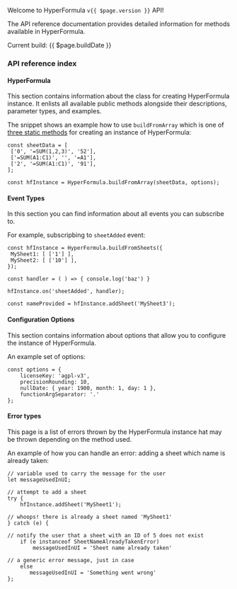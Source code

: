 Welcome to HyperFormula `v{{ $page.version }}` API!

The API reference documentation provides detailed information for methods available in HyperFormula.

Current build: {{ $page.buildDate }}

### API reference index

#### HyperFormula
This section contains information about the class for creating HyperFormula instance. It enlists all available public methods alongside their descriptions, parameter types, and examples.

The snippet shows an example how to use `buildFromArray` which is one of [three static methods](/api/classes/hyperformula.html#factories) for creating an instance of HyperFormula:
```
const sheetData = [
 ['0', '=SUM(1,2,3)', '52'],
 ['=SUM(A1:C1)', '', '=A1'],
 ['2', '=SUM(A1:C1)', '91'],
];

const hfInstance = HyperFormula.buildFromArray(sheetData, options);
```

#### Event Types
In this section you can find information about all events you can subscribe to.

For example, subscripbing to `sheetAdded` event:

```
const hfInstance = HyperFormula.buildFromSheets({
 MySheet1: [ ['1'] ],
 MySheet2: [ ['10'] ],
});

const handler = ( ) => { console.log('baz') }

hfInstance.on('sheetAdded', handler);

const nameProvided = hfInstance.addSheet('MySheet3');
```

#### Configuration Options
This section contains information about options that allow you to configure the instance of HyperFormula.

An example set of options:
```
const options = {
    licenseKey: 'agpl-v3',
    precisionRounding: 10,
    nullDate: { year: 1900, month: 1, day: 1 },
    functionArgSeparator: '.'
};
```

#### Error types
This page is a list of errors thrown by the HyperFormula instance hat may be thrown depending on the method used.

An example of how you can handle an error: adding a sheet which name is already taken:
```
// variable used to carry the message for the user
let messageUsedInUI;

// attempt to add a sheet
try {
    hfInstance.addSheet('MySheet1');

// whoops! there is already a sheet named 'MySheet1'
} catch (e) {

// notify the user that a sheet with an ID of 5 does not exist
    if (e instanceof SheetNameAlreadyTakenError)
        messageUsedInUI = 'Sheet name already taken'

// a generic error message, just in case
    else
       messageUsedInUI = 'Something went wrong'
};
```